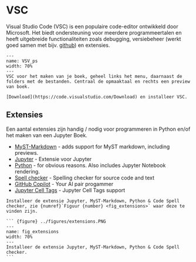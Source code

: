 # VSC

Visual Studio Code (VSC) is een populaire code-editor ontwikkeld door Microsoft. Het biedt ondersteuning voor meerdere programmeertalen en heeft uitgebreide functionaliteiten zoals debugging, versiebeheer (werkt goed samen met bijv. [github](./Github.md)) en extensies.

``` {figure} ../figures/VSC_ps.PNG
---
name: VSV_ps
width: 70%
---
VSC voor het maken van je boek, geheel links het menu, daarnaast de folders met de bestanden. Centraal de opmaaktaal en rechts een preview van boek.
```

```{exercise}
[Download](https://code.visualstudio.com/Download) en installeer VSC.
```

## Extensies
Een aantal extensies zijn handig / nodig voor programmeren in Python en/of het maken van een Jupyter Boek.
- [MyST-Markdown](https://marketplace.visualstudio.com/items?itemName=ExecutableBookProject.myst-highlight) - adds support for MyST markdown, including previews.
- [Jupyter](https://marketplace.visualstudio.com/items?itemName=ms-toolsai.jupyter) - Extensie voor Jupyter 
- [Python](https://marketplace.visualstudio.com/items?itemName=ms-python.python) - for obvious reasons. Also includes Jupyter Notebook rendering.
- [Spell checker](https://marketplace.visualstudio.com/items?itemName=streetsidesoftware.code-spell-checker) - Spelling checker for source code and text
- [GitHub Copilot](https://marketplace.visualstudio.com/items?itemName=GitHub.copilot) - Your AI pair progammer
- [Jupyter Cell Tags](https://marketplace.visualstudio.com/items?itemName=ms-toolsai.vscode-jupyter-cell-tags) - Jupyter Cell Tags support


````{exercise}
Installeer de extensie Jupyter, MyST-Markdown, Python & Code Spell checker, zie {numref}`Figuur {number} <fig_extensions>` waar deze te vinden zijn.

``` {figure} ../figures/extensions.PNG
---
name: fig_extensions
width: 70%
---
Installeer de extensie Jupyter, MyST-Markdown, Python & Code Spell checker.
```
````